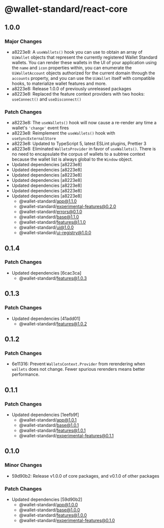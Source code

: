 # @wallet-standard/react-core

## 1.0.0

### Major Changes

-   a8223e8: A `useWallets()` hook you can use to obtain an array of `UiWallet` objects that represent the currently registered Wallet Standard wallets. You can render these wallets in the UI of your application using the `name` and `icon` properties within, you can enumerate the `UiWalletAccount` objects authorized for the current domain through the `accounts` property, and you can use the `UiWallet` itself with compatible hooks, to materialize wallet features and more.
-   a8223e8: Release 1.0.0 of previously unreleased packages
-   a8223e8: Replaced the feature context providers with two hooks: `useConnect()` and `useDisconnect()`

### Patch Changes

-   a8223e8: The `useWallets()` hook will now cause a re-render any time a wallet's `'change'` event fires
-   a8223e8: Reimplement the `useWallets()` hook with `useSyncExternalStore`
-   a8223e8: Updated to TypeScript 5, latest ESLint plugins, Prettier 3
-   a8223e8: Eliminated `WalletsProvider` in favor of `useWallets()`. There is no need to encapsulate the corpus of wallets to a subtree context because the wallet list is always global to the `Window` object.
-   Updated dependencies [a8223e8]
-   Updated dependencies [a8223e8]
-   Updated dependencies [a8223e8]
-   Updated dependencies [a8223e8]
-   Updated dependencies [a8223e8]
-   Updated dependencies [a8223e8]
-   Updated dependencies [a8223e8]
    -   @wallet-standard/app@1.1.0
    -   @wallet-standard/experimental-features@0.2.0
    -   @wallet-standard/errors@0.1.0
    -   @wallet-standard/base@1.1.0
    -   @wallet-standard/features@1.1.0
    -   @wallet-standard/ui@1.0.0
    -   @wallet-standard/ui-registry@1.0.0

## 0.1.4

### Patch Changes

-   Updated dependencies [6cac3ca]
    -   @wallet-standard/features@1.0.3

## 0.1.3

### Patch Changes

-   Updated dependencies [41add01]
    -   @wallet-standard/features@1.0.2

## 0.1.2

### Patch Changes

-   6e11316: Prevent `WalletsContext.Provider` from rerendering when `wallets` does not change. Fewer spurious rerenders means better performance.

## 0.1.1

### Patch Changes

-   Updated dependencies [1eefb9f]
    -   @wallet-standard/app@1.0.1
    -   @wallet-standard/base@1.0.1
    -   @wallet-standard/features@1.0.1
    -   @wallet-standard/experimental-features@0.1.1

## 0.1.0

### Minor Changes

-   59d90b2: Release v1.0.0 of core packages, and v0.1.0 of other packages

### Patch Changes

-   Updated dependencies [59d90b2]
    -   @wallet-standard/app@1.0.0
    -   @wallet-standard/base@1.0.0
    -   @wallet-standard/features@1.0.0
    -   @wallet-standard/experimental-features@0.1.0
